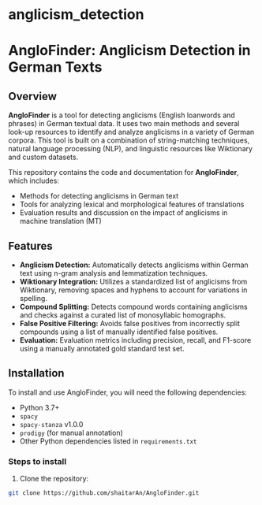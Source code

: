 # anglicism_detection

# AngloFinder: Anglicism Detection in German Texts

## Overview

**AngloFinder** is a tool for detecting anglicisms (English loanwords and phrases) in German textual data. It uses two main methods and several look-up resources to identify and analyze anglicisms in a variety of German corpora. This tool is built on a combination of string-matching techniques, natural language processing (NLP), and linguistic resources like Wiktionary and custom datasets.

This repository contains the code and documentation for **AngloFinder**, which includes:

- Methods for detecting anglicisms in German text
- Tools for analyzing lexical and morphological features of translations
- Evaluation results and discussion on the impact of anglicisms in machine translation (MT)

## Features

- **Anglicism Detection:** Automatically detects anglicisms within German text using n-gram analysis and lemmatization techniques.
- **Wiktionary Integration:** Utilizes a standardized list of anglicisms from Wiktionary, removing spaces and hyphens to account for variations in spelling.
- **Compound Splitting:** Detects compound words containing anglicisms and checks against a curated list of monosyllabic homographs.
- **False Positive Filtering:** Avoids false positives from incorrectly split compounds using a list of manually identified false positives.
- **Evaluation:** Evaluation metrics including precision, recall, and F1-score using a manually annotated gold standard test set.
  
## Installation

To install and use AngloFinder, you will need the following dependencies:

- Python 3.7+
- `spacy`
- `spacy-stanza` v1.0.0
- `prodigy` (for manual annotation)
- Other Python dependencies listed in `requirements.txt`

### Steps to install

1. Clone the repository:

```bash
git clone https://github.com/shaitarAn/AngloFinder.git

